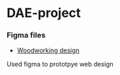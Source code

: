# DAE-project
### Figma files
* [Woodworking design](https://www.figma.com/proto/eAS9MolZcOYDI8xbahHFY3/Woodworking-Website?t=daFGsw7Nmmlybzyz-1)

Used figma to prototpye web design